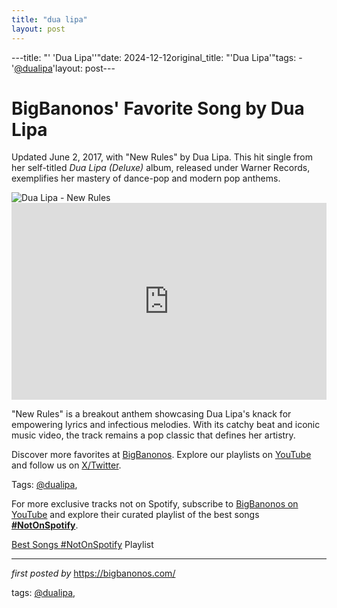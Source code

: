 ```yaml
---
title: "dua lipa"
layout: post
---
```

---title: "' 'Dua Lipa''"date: 2024-12-12original_title: "'Dua Lipa'"tags:  - '[@dualipa](/tags/dualipa/)'layout: post---<!-- Post Title --><h1 >BigBanonos' Favorite Song by Dua Lipa</h1> <!-- Introductory Text --><p >Updated June 2, 2017, with "New Rules" by Dua Lipa. This hit single from her self-titled *Dua Lipa (Deluxe)* album, released under Warner Records, exemplifies her mastery of dance-pop and modern pop anthems.</p> <!-- Featured Image --><div > <img src="https://cdn.media.amplience.net/i/naras/DuaLipa.webp?w=840" alt="Dua Lipa - New Rules" /></div> <!-- YouTube Video Embed --><div > <iframe width="100%" height="315" src="https://www.youtube.com/embed/k2qgadSvNyU" title="Dua Lipa - New Rules (Official Music Video)" frameborder="0" allow="accelerometer; autoplay; clipboard-write; encrypted-media; gyroscope; picture-in-picture; web-share" referrerpolicy="strict-origin-when-cross-origin" allowfullscreen></iframe></div> <!-- Song Information --><div > <p>"New Rules" is a breakout anthem showcasing Dua Lipa's knack for empowering lyrics and infectious melodies. With its catchy beat and iconic music video, the track remains a pop classic that defines her artistry.</p></div> <!-- Footer Links --><div > <p>Discover more favorites at <a href="https://bigbanonos.com/" target="_blank">BigBanonos</a>. Explore our playlists on <a href="https://www.youtube.com/[@BigBanonos](/tags/BigBanonos/)" target="_blank">YouTube</a> and follow us on <a href="https://x.com/bigbanonos" target="_blank">X/Twitter</a>.</p></div> <!-- Tags --><p >Tags: [@dualipa](/tags/dualipa/),</p><!--Subscribe and Playlist Links--><div>    <p>For more exclusive tracks not on Spotify, subscribe to <a href="https://www.youtube.com/[@BigBanonos](/tags/BigBanonos/)" target="_blank">BigBanonos on YouTube</a> and explore their curated playlist of the best songs <strong>[#NotOnSpotify](/tags/NotOnSpotify/)</strong>.</p>    <p><a href="https://www.youtube.com/playlist?list=PLtuNtuTatqI0kFahUCbtbfenC_ET5O_tr" target="_blank">Best Songs [#NotOnSpotify](/tags/NotOnSpotify/) Playlist<br /></a></p></div><hr /><p><em>first posted by</em> <a href="https://bigbanonos.com/" rel="noopener" target="_new">https://bigbanonos.com/</a></p><p>tags: [@dualipa](/tags/dualipa/),</p>